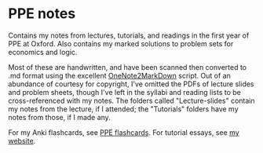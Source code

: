 # PPE notes
Contains my notes from lectures, tutorials, and readings in the first year of PPE at Oxford. Also contains my marked solutions to problem sets for economics and logic.

Most of these are handwritten, and have been scanned then converted to .md format using the excellent [OneNote2MarkDown](https://github.com/theohbrothers/ConvertOneNote2MarkDown) script. Out of an abundance of courtesy for copyright, I've omitted the PDFs of lecture slides and problem sheets, though I've left in the syllabi and reading lists to be cross-referenced with my notes. The folders called "Lecture-slides" contain my notes from the lecture, if I attended; the "Tutorials" folders have my notes from those, if I made any.

For my Anki flashcards, see [PPE flashcards](https://github.com/selvaradov/ppe-flashcards). For tutorial essays, see [my website](https://rohanselvaradov.netlify.app/academic). 
